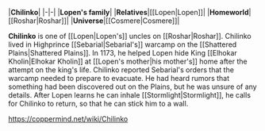 |**Chilinko**|
|-|-|
|**Lopen's family**|
|**Relatives**|[[Lopen\|Lopen]]|
|**Homeworld**|[[Roshar\|Roshar]]|
|**Universe**|[[Cosmere\|Cosmere]]|

**Chilinko** is one of [[Lopen\|Lopen's]] uncles on [[Roshar\|Roshar]].
Chilinko lived in Highprince [[Sebarial\|Sebarial's]] warcamp on the [[Shattered Plains\|Shattered Plains]]. In 1173, he helped Lopen hide King [[Elhokar Kholin\|Elhokar Kholin]] at [[Lopen's mother\|his mother's]] home after the attempt on the king's life. Chilinko reported Sebarial's orders that the warcamp needed to prepare to evacuate. He had heard rumors that something had been discovered out on the Plains, but he was unsure of any details. After Lopen learns he can inhale [[Stormlight\|Stormlight]], he calls for Chilinko to return, so that he can stick him to a wall.



https://coppermind.net/wiki/Chilinko